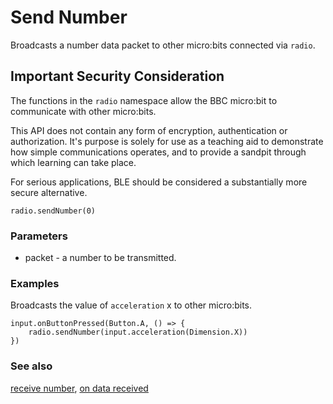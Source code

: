 # Send Number

Broadcasts a number data packet to other micro:bits connected via ``radio``.

## Important Security Consideration

The functions in the ``radio`` namespace allow the BBC micro:bit to communicate with other micro:bits.

This API does not contain any form of encryption, authentication or authorization. It's purpose is solely for use as a teaching aid to demonstrate how simple communications operates, and to provide a sandpit through which learning can take place.

For serious applications, BLE should be considered a substantially more secure alternative.

```sig
radio.sendNumber(0)
```

### Parameters

* packet - a number to be transmitted.

### Examples

Broadcasts the value of ``acceleration`` x to other micro:bits.

```blocks
input.onButtonPressed(Button.A, () => {
    radio.sendNumber(input.acceleration(Dimension.X))
})
```

### See also

[receive number](/reference/radio/receive-number), [on data received](/reference/radio/on-data-received)

